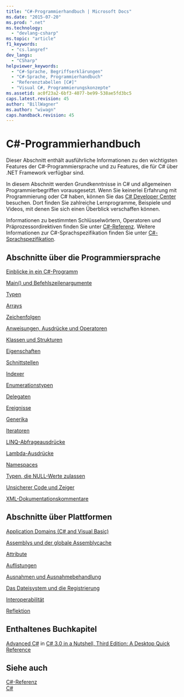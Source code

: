 ```yaml
---
title: "C#-Programmierhandbuch | Microsoft Docs"
ms.date: "2015-07-20"
ms.prod: ".net"
ms.technology: 
  - "devlang-csharp"
ms.topic: "article"
f1_keywords: 
  - "cs.langref"
dev_langs: 
  - "CSharp"
helpviewer_keywords: 
  - "C#-Sprache, Begriffserklärungen"
  - "C#-Sprache, Programmierhandbuch"
  - "Referenztabellen [C#]"
  - "Visual C#, Programmierungskonzepte"
ms.assetid: ac0f23a2-6bf3-4077-be99-538ae5fd3bc5
caps.latest.revision: 45
author: "BillWagner"
ms.author: "wiwagn"
caps.handback.revision: 45
---
```

# C#-Programmierhandbuch
Dieser Abschnitt enthält ausführliche Informationen zu den wichtigsten Features der C\#\-Programmiersprache und zu Features, die für C\# über .NET Framework verfügbar sind.  
  
 In diesem Abschnitt werden Grundkenntnisse in C\# und allgemeinen Programmierbegriffen vorausgesetzt.  Wenn Sie keinerlei Erfahrung mit Programmierung oder C\# haben, können Sie das [C\# Developer Center](http://go.microsoft.com/fwlink/?linkid=95125) besuchen. Dort finden Sie zahlreiche Lernprogramme, Beispiele und Videos, mit denen Sie sich einen Überblick verschaffen können.  
  
 Informationen zu bestimmten Schlüsselwörtern, Operatoren und Präprozessordirektiven finden Sie unter [C\#\-Referenz](../../csharp/language-reference/index.md).  Weitere Informationen zur C\#\-Sprachspezifikation finden Sie unter [C\#\-Sprachspezifikation](../../csharp/language-reference/language-specification.md).  
  
## Abschnitte über die Programmiersprache  
 [Einblicke in ein C\#\-Programm](../../csharp/programming-guide/inside-a-program/index.md)  
  
 [Main\(\) und Befehlszeilenargumente](../../csharp/programming-guide/main-and-command-args/main-and-command-line-arguments.md)  
  
 [Typen](../../csharp/programming-guide/types/index.md)  
  
 [Arrays](../../csharp/programming-guide/arrays/index.md)  
  
 [Zeichenfolgen](../../csharp/programming-guide/strings/index.md)  
  
 [Anweisungen, Ausdrücke und Operatoren](../../csharp/programming-guide/statements-expressions-operators/index.md)  
  
 [Klassen und Strukturen](../../csharp/programming-guide/classes-and-structs/index.md)  
  
 [Eigenschaften](../../csharp/programming-guide/classes-and-structs/properties.md)  
  
 [Schnittstellen](../../csharp/programming-guide/interfaces/index.md)  
  
 [Indexer](../../csharp/programming-guide/indexers/index.md)  
  
 [Enumerationstypen](../../csharp/programming-guide/enumeration-types.md)  
  
 [Delegaten](../../csharp/programming-guide/delegates/index.md)  
  
 [Ereignisse](../../csharp/programming-guide/events/index.md)  
  
 [Generika](../../csharp/programming-guide/generics/index.md)  
  
 [Iteratoren](../Topic/Iterators%20\(C%23%20and%20Visual%20Basic\).md)  
  
 [LINQ\-Abfrageausdrücke](../../csharp/programming-guide/linq-query-expressions/index.md)  
  
 [Lambda\-Ausdrücke](../../csharp/programming-guide/statements-expressions-operators/lambda-expressions.md)  
  
 [Namespaces](../../csharp/programming-guide/namespaces/index.md)  
  
 [Typen, die NULL\-Werte zulassen](../../csharp/programming-guide/nullable-types/index.md)  
  
 [Unsicherer Code und Zeiger](../../csharp/programming-guide/unsafe-code-pointers/index.md)  
  
 [XML\-Dokumentationskommentare](../../csharp/programming-guide/xmldoc/xml-documentation-comments.md)  
  
## Abschnitte über Plattformen  
 [Application Domains \(C\# and Visual Basic\)](http://msdn.microsoft.com/de-de/1bc2939a-79db-4a4a-a677-4a2ce6de2b1e)  
  
 [Assemblys und der globale Assemblycache](../Topic/Assemblies%20and%20the%20Global%20Assembly%20Cache%20\(C%23%20and%20Visual%20Basic\).md)  
  
 [Attribute](../Topic/Attributes%20\(C%23%20and%20Visual%20Basic\).md)  
  
 [Auflistungen](../Topic/Collections%20\(C%23%20and%20Visual%20Basic\).md)  
  
 [Ausnahmen und Ausnahmebehandlung](../../csharp/programming-guide/exceptions/exceptions-and-exception-handling.md)  
  
 [Das Dateisystem und die Registrierung](../../csharp/programming-guide/file-system/file-system-and-the-registry.md)  
  
 [Interoperabilität](../../csharp/programming-guide/interop/interoperability.md)  
  
 [Reflektion](../Topic/Reflection%20\(C%23%20and%20Visual%20Basic\).md)  
  
## Enthaltenes Buchkapitel  
 [Advanced C\#](http://go.microsoft.com/fwlink/?LinkId=195407) in [C\# 3.0 in a Nutshell, Third Edition: A Desktop Quick Reference](http://go.microsoft.com/fwlink/?LinkId=195406)  
  
## Siehe auch  
 [C\#\-Referenz](../../csharp/language-reference/index.md)   
 [C\#](../../csharp/csharp.md)